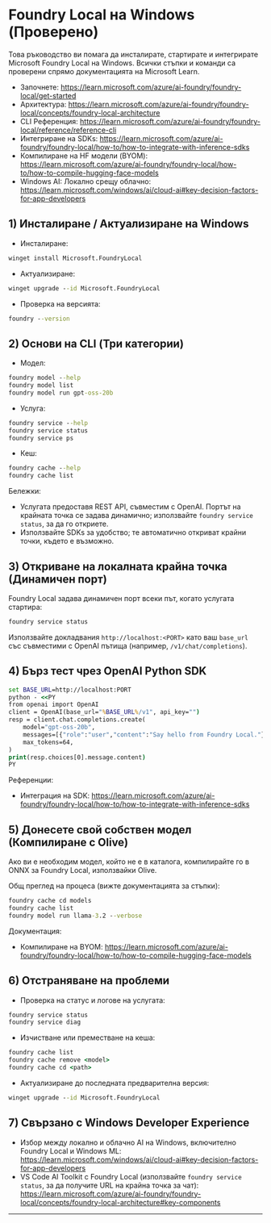 <!--
CO_OP_TRANSLATOR_METADATA:
{
  "original_hash": "070a706937c5ac9feb45693b8c572d25",
  "translation_date": "2025-09-23T01:22:45+00:00",
  "source_file": "Module07/foundrylocal.md",
  "language_code": "bg"
}
-->
# Foundry Local на Windows (Проверено)

Това ръководство ви помага да инсталирате, стартирате и интегрирате Microsoft Foundry Local на Windows. Всички стъпки и команди са проверени спрямо документацията на Microsoft Learn.

- Започнете: https://learn.microsoft.com/azure/ai-foundry/foundry-local/get-started
- Архитектура: https://learn.microsoft.com/azure/ai-foundry/foundry-local/concepts/foundry-local-architecture
- CLI Референция: https://learn.microsoft.com/azure/ai-foundry/foundry-local/reference/reference-cli
- Интегриране на SDKs: https://learn.microsoft.com/azure/ai-foundry/foundry-local/how-to/how-to-integrate-with-inference-sdks
- Компилиране на HF модели (BYOM): https://learn.microsoft.com/azure/ai-foundry/foundry-local/how-to/how-to-compile-hugging-face-models
- Windows AI: Локално срещу облачно: https://learn.microsoft.com/windows/ai/cloud-ai#key-decision-factors-for-app-developers

## 1) Инсталиране / Актуализиране на Windows

- Инсталиране:
```cmd
winget install Microsoft.FoundryLocal
```
- Актуализиране:
```cmd
winget upgrade --id Microsoft.FoundryLocal
```
- Проверка на версията:
```cmd
foundry --version
```

## 2) Основи на CLI (Три категории)

- Модел:
```cmd
foundry model --help
foundry model list
foundry model run gpt-oss-20b
```
- Услуга:
```cmd
foundry service --help
foundry service status
foundry service ps
```
- Кеш:
```cmd
foundry cache --help
foundry cache list
```

Бележки:
- Услугата предоставя REST API, съвместим с OpenAI. Портът на крайната точка се задава динамично; използвайте `foundry service status`, за да го откриете.
- Използвайте SDKs за удобство; те автоматично откриват крайни точки, където е възможно.

## 3) Откриване на локалната крайна точка (Динамичен порт)

Foundry Local задава динамичен порт всеки път, когато услугата стартира:
```cmd
foundry service status
```
Използвайте докладвания `http://localhost:<PORT>` като ваш `base_url` със съвместими с OpenAI пътища (например, `/v1/chat/completions`).

## 4) Бърз тест чрез OpenAI Python SDK

```cmd
set BASE_URL=http://localhost:PORT
python - <<PY
from openai import OpenAI
client = OpenAI(base_url="%BASE_URL%/v1", api_key="")
resp = client.chat.completions.create(
    model="gpt-oss-20b",
    messages=[{"role":"user","content":"Say hello from Foundry Local."}],
    max_tokens=64,
)
print(resp.choices[0].message.content)
PY
```
Референции:
- Интеграция на SDK: https://learn.microsoft.com/azure/ai-foundry/foundry-local/how-to/how-to-integrate-with-inference-sdks

## 5) Донесете свой собствен модел (Компилиране с Olive)

Ако ви е необходим модел, който не е в каталога, компилирайте го в ONNX за Foundry Local, използвайки Olive.

Общ преглед на процеса (вижте документацията за стъпки):
```cmd
foundry cache cd models
foundry cache list
foundry model run llama-3.2 --verbose
```
Документация:
- Компилиране на BYOM: https://learn.microsoft.com/azure/ai-foundry/foundry-local/how-to/how-to-compile-hugging-face-models

## 6) Отстраняване на проблеми

- Проверка на статус и логове на услугата:
```cmd
foundry service status
foundry service diag
```
- Изчистване или преместване на кеша:
```cmd
foundry cache list
foundry cache remove <model>
foundry cache cd <path>
```
- Актуализиране до последната предварителна версия:
```cmd
winget upgrade --id Microsoft.FoundryLocal
```

## 7) Свързано с Windows Developer Experience

- Избор между локално и облачно AI на Windows, включително Foundry Local и Windows ML:
  https://learn.microsoft.com/windows/ai/cloud-ai#key-decision-factors-for-app-developers
- VS Code AI Toolkit с Foundry Local (използвайте `foundry service status`, за да получите URL на крайна точка за чат):
  https://learn.microsoft.com/azure/ai-foundry/foundry-local/concepts/foundry-local-architecture#key-components

---

